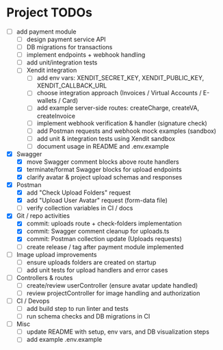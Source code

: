 # Project TODOs

- [ ] add payment module
  - [ ] design payment service API
  - [ ] DB migrations for transactions
  - [ ] implement endpoints + webhook handling
  - [ ] add unit/integration tests
  - [ ] Xendit integration
    - [ ] add env vars: XENDIT_SECRET_KEY, XENDIT_PUBLIC_KEY, XENDIT_CALLBACK_URL
    - [ ] choose integration approach (Invoices / Virtual Accounts / E-wallets / Card)
    - [ ] add example server-side routes: createCharge, createVA, createInvoice
    - [ ] implement webhook verification & handler (signature check)
    - [ ] add Postman requests and webhook mock examples (sandbox)
    - [ ] add unit & integration tests using Xendit sandbox
    - [ ] document usage in README and .env.example

- [x] Swagger
  - [x] move Swagger comment blocks above route handlers
  - [x] terminate/format Swagger blocks for upload endpoints
  - [x] clarify avatar & project upload schemas and responses

- [x] Postman
  - [x] add "Check Upload Folders" request
  - [x] add "Upload User Avatar" request (form-data file)
  - [ ] verify collection variables in CI / docs

- [x] Git / repo activities
  - [x] commit: uploads route + check-folders implementation
  - [x] commit: Swagger comment cleanup for uploads.ts
  - [x] commit: Postman collection update (Uploads requests)
  - [ ] create release / tag after payment module implemented

- [ ] Image upload improvements
  - [ ] ensure uploads folders are created on startup
  - [ ] add unit tests for upload handlers and error cases

- [ ] Controllers & routes
  - [ ] create/review userController (ensure avatar update handled)
  - [ ] review projectController for image handling and authorization

- [ ] CI / Devops
  - [ ] add build step to run linter and tests
  - [ ] run schema checks and DB migrations in CI

- [ ] Misc
  - [ ] update README with setup, env vars, and DB visualization steps
  - [ ] add example .env.example
